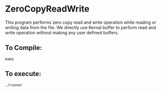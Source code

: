 # ZeroCopyReadWrite
<p> This program performs zero copy read and write operation while reading or writing data from the file. We directly use Kernal buffer to perform read and write operation without making any user defined buffers. </p>

## To Compile:
<pre><code>make </code></pre>

## To execute:
<pre><code>./runner</code></pre>
